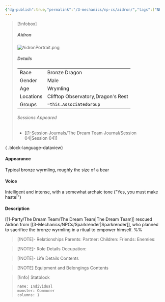 ```yaml
---
{"dg-publish":true,"permalink":"/3-mechanics/np-cs/aidron/","tags":["NPC"],"created":"2025-03-21T18:33:11.370-04:00","updated":"2025-03-25T22:44:08.565-04:00"}
---
```



> [!infobox]
> ##### Aidron
>  ![AidronPortrait.png](/img/user/z_Assets/AidronPortrait.png)
> ##### Details
> | | |
> |---|---|
> | Race | Bronze Dragon |
> | Gender | Male |
> | Age | Wrymling |
> | Locations | Clifftop Observatory,Dragon's Rest |
> | Groups | `=this.AssociatedGroup` |
> ###### Sessions Appeared
>  - [[1-Session Journals/The Dream Team Journal/Session 04\|Session 04]]
> 
{ .block-language-dataview}

#### Appearance
Typical bronze wyrmling, roughly the size of a bear

#### Voice
Intelligent and intense, with a somewhat archaic tone ("Yes, you must make haste!")

#### Description
[[1-Party/The Dream Team/The Dream Team\|The Dream Team]] rescued Aidron from [[3-Mechanics/NPCs/Sparkrender\|Sparkrender]], who planned to sacrifice the bronze wyrmling in a ritual to empower himself.
%%
> [!NOTE]- Relationships
> Parents:
> Partner:
> Children:
> Friends:
> Enemies:

> [!NOTE]- Role Details
> Occupation:

> [!NOTE]- Life Details
> Contents

> [!NOTE] Equipment and Belongings
> Contents

> [!info] Statblock
> ```statblock
> name: Individual
> monster: Commoner
> columns: 1
> ```
